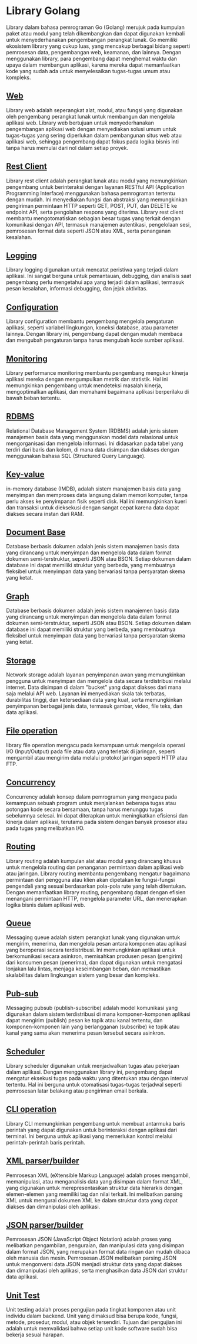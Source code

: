 # Library Golang

Library dalam bahasa pemrograman Go (Golang) merujuk pada kumpulan paket atau modul yang telah dikembangkan dan dapat digunakan kembali untuk menyederhanakan pengembangan perangkat lunak. Go memiliki ekosistem library yang cukup luas, yang mencakup berbagai bidang seperti pemrosesan data, pengembangan web, keamanan, dan lainnya. Dengan menggunakan library, para pengembang dapat menghemat waktu dan upaya dalam membangun aplikasi, karena mereka dapat memanfaatkan kode yang sudah ada untuk menyelesaikan tugas-tugas umum atau kompleks.

## [Web](/golang/library/web.md)

Library web adalah seperangkat alat, modul, atau fungsi yang digunakan oleh pengembang perangkat lunak untuk membangun dan mengelola aplikasi web. Library web bertujuan untuk menyederhanakan pengembangan aplikasi web dengan menyediakan solusi umum untuk tugas-tugas yang sering diperlukan dalam pembangunan situs web atau aplikasi web, sehingga pengembang dapat fokus pada logika bisnis inti tanpa harus memulai dari nol dalam setiap proyek.

## [Rest Client](/golang/library/rest_client.md)

Library rest client adalah perangkat lunak atau modul yang memungkinkan pengembang untuk berinteraksi dengan layanan RESTful API (Application Programming Interface) menggunakan bahasa pemrograman tertentu dengan mudah. Ini menyediakan fungsi dan abstraksi yang memungkinkan pengiriman permintaan HTTP seperti GET, POST, PUT, dan DELETE ke endpoint API, serta pengolahan respons yang diterima. Library rest client membantu mengotomatiskan sebagian besar tugas yang terkait dengan komunikasi dengan API, termasuk manajemen autentikasi, pengelolaan sesi, pemrosesan format data seperti JSON atau XML, serta penanganan kesalahan.

## [Logging](/golang/library/logging.md)

Library logging digunakan untuk mencatat peristiwa yang terjadi dalam aplikasi. Ini sangat berguna untuk pemantauan, debugging, dan analisis saat pengembang perlu mengetahui apa yang terjadi dalam aplikasi, termasuk pesan kesalahan, informasi debugging, dan jejak aktivitas.

## [Configuration](/golang/library/configuration.md)

Library configuration membantu pengembang mengelola pengaturan aplikasi, seperti variabel lingkungan, koneksi database, atau parameter lainnya. Dengan library ini, pengembang dapat dengan mudah membaca dan mengubah pengaturan tanpa harus mengubah kode sumber aplikasi.

## [Monitoring](/golang/library/monitoring.md)

Library performance monitoring membantu pengembang mengukur kinerja aplikasi mereka dengan mengumpulkan metrik dan statistik. Hal ini memungkinkan pengembang untuk mendeteksi masalah kinerja, mengoptimalkan aplikasi, dan memahami bagaimana aplikasi berperilaku di bawah beban tertentu.

## [RDBMS](/golang/library/rdbms.md)

Relational Database Management System (RDBMS) adalah jenis sistem manajemen basis data yang menggunakan model data relasional untuk mengorganisasi dan mengelola informasi. Ini didasarkan pada tabel yang terdiri dari baris dan kolom, di mana data disimpan dan diakses dengan menggunakan bahasa SQL (Structured Query Language).

## [Key-value](/golang/library/in_memory_db.md)

 in-memory database (IMDB), adalah sistem manajemen basis data yang menyimpan dan memproses data langsung dalam memori komputer, tanpa perlu akses ke penyimpanan fisik seperti disk. Hal ini memungkinkan kueri dan transaksi untuk dieksekusi dengan sangat cepat karena data dapat diakses secara instan dari RAM.

## [Document Base](/golang/library/document_based_db.md)

Database berbasis dokumen adalah jenis sistem manajemen basis data yang dirancang untuk menyimpan dan mengelola data dalam format dokumen semi-terstruktur, seperti JSON atau BSON. Setiap dokumen dalam database ini dapat memiliki struktur yang berbeda, yang membuatnya fleksibel untuk menyimpan data yang bervariasi tanpa persyaratan skema yang ketat.

## [Graph](/golang/library/graph_db.md)

Database berbasis dokumen adalah jenis sistem manajemen basis data yang dirancang untuk menyimpan dan mengelola data dalam format dokumen semi-terstruktur, seperti JSON atau BSON. Setiap dokumen dalam database ini dapat memiliki struktur yang berbeda, yang membuatnya fleksibel untuk menyimpan data yang bervariasi tanpa persyaratan skema yang ketat.

## [Storage](/golang/library/storage.md)

Network storage adalah layanan penyimpanan awan yang memungkinkan pengguna untuk menyimpan dan mengelola data secara terdistribusi melalui internet. Data disimpan di dalam "bucket" yang dapat diakses dari mana saja melalui API web. Layanan ini menyediakan skala tak terbatas, durabilitas tinggi, dan ketersediaan data yang kuat, serta memungkinkan penyimpanan berbagai jenis data, termasuk gambar, video, file teks, dan data aplikasi.

## [File operation](/golang/library/file_operation.md)

library file operation mengacu pada kemampuan untuk mengelola operasi I/O (Input/Output) pada file atau data yang terletak di jaringan, seperti mengambil atau mengirim data melalui protokol jaringan seperti HTTP atau FTP.

## [Concurrency](/golang/library/concurrency.md)

Concurrency adalah konsep dalam pemrograman yang mengacu pada kemampuan sebuah program untuk menjalankan beberapa tugas atau potongan kode secara bersamaan, tanpa harus menunggu tugas sebelumnya selesai. Ini dapat diterapkan untuk meningkatkan efisiensi dan kinerja dalam aplikasi, terutama pada sistem dengan banyak prosesor atau pada tugas yang melibatkan I/O.

## [Routing](/golang/library/routing.md)

Library routing adalah kumpulan alat atau modul yang dirancang khusus untuk mengelola routing dan penanganan permintaan dalam aplikasi web atau jaringan. Library routing membantu pengembang mengatur bagaimana permintaan dari pengguna atau klien akan dipetakan ke fungsi-fungsi pengendali yang sesuai berdasarkan pola-pola rute yang telah ditentukan. Dengan memanfaatkan library routing, pengembang dapat dengan efisien menangani permintaan HTTP, mengelola parameter URL, dan menerapkan logika bisnis dalam aplikasi web.

## [Queue](/golang/library/queueing.md)

Messaging queue adalah sistem perangkat lunak yang digunakan untuk mengirim, menerima, dan mengelola pesan antara komponen atau aplikasi yang beroperasi secara terdistribusi. Ini memungkinkan aplikasi untuk berkomunikasi secara asinkron, memisahkan produsen pesan (pengirim) dari konsumen pesan (penerima), dan dapat digunakan untuk mengatasi lonjakan lalu lintas, menjaga keseimbangan beban, dan memastikan skalabilitas dalam lingkungan sistem yang besar dan kompleks. 

## [Pub-sub](/golang/library/pubsub.md)

Messaging pubsub (publish-subscribe) adalah model komunikasi yang digunakan dalam sistem terdistribusi di mana komponen-komponen aplikasi dapat mengirim (publish) pesan ke topik atau kanal tertentu, dan komponen-komponen lain yang berlangganan (subscribe) ke topik atau kanal yang sama akan menerima pesan tersebut secara asinkron.

## [Scheduler](/golang/library/scheduler.md)

Library scheduler digunakan untuk menjadwalkan tugas atau pekerjaan dalam aplikasi. Dengan menggunakan library ini, pengembang dapat mengatur eksekusi tugas pada waktu yang ditentukan atau dengan interval tertentu. Hal ini berguna untuk otomatisasi tugas-tugas terjadwal seperti pemrosesan latar belakang atau pengiriman email berkala.

## [CLI operation](/golang/library/cli.md)

Library CLI memungkinkan pengembang untuk membuat antarmuka baris perintah yang dapat digunakan untuk berinteraksi dengan aplikasi dari terminal. Ini berguna untuk aplikasi yang memerlukan kontrol melalui perintah-perintah baris perintah.

## [XML parser/builder](/golang/library/xml_proccesing.md)

Pemrosesan XML (eXtensible Markup Language) adalah proses mengambil, memanipulasi, atau menganalisis data yang disimpan dalam format XML, yang digunakan untuk merepresentasikan struktur data hierarkis dengan elemen-elemen yang memiliki tag dan nilai terkait. Ini melibatkan parsing XML untuk mengurai dokumen XML ke dalam struktur data yang dapat diakses dan dimanipulasi oleh aplikasi.

## [JSON parser/builder](/golang/library/json_proccesing.md)

Pemrosesan JSON (JavaScript Object Notation) adalah proses yang melibatkan pengambilan, penguraian, dan manipulasi data yang disimpan dalam format JSON, yang merupakan format data ringan dan mudah dibaca oleh manusia dan mesin. Pemrosesan JSON melibatkan parsing JSON untuk mengonversi data JSON menjadi struktur data yang dapat diakses dan dimanipulasi oleh aplikasi, serta menghasilkan data JSON dari struktur data aplikasi.

## [Unit Test](/golang/library/unit_test.md)

Unit testing adalah proses pengujian pada tingkat komponen atau unit individu dalam backend. Unit yang dimaksud bisa berupa kode, fungsi, metode, prosedur, modul, atau objek tersendiri. Tujuan dari pengujian ini adalah untuk memvalidasi bahwa setiap unit kode software sudah bisa bekerja sesuai harapan.
